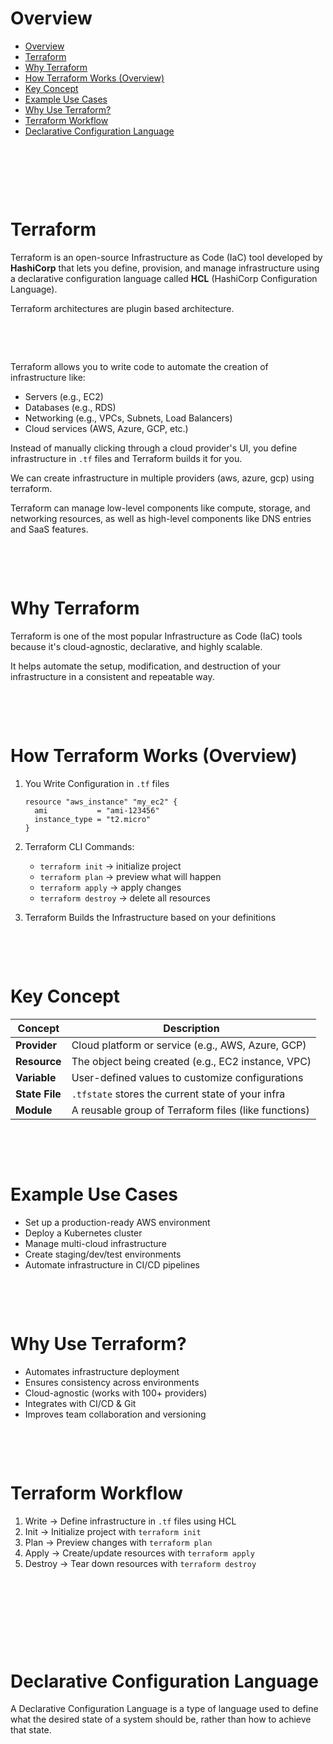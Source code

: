 # Overview

- [Overview](#overview)
- [Terraform](#terraform)
- [Why Terraform](#why-terraform)
- [How Terraform Works (Overview)](#how-terraform-works-overview)
- [Key Concept](#key-concept)
- [Example Use Cases](#example-use-cases)
- [Why Use Terraform?](#why-use-terraform)
- [Terraform Workflow](#terraform-workflow)
- [Declarative Configuration Language](#declarative-configuration-language)

&nbsp;

&nbsp;

&nbsp;

# Terraform

Terraform is an open-source Infrastructure as Code (IaC) tool developed by **HashiCorp** that lets you define, provision, and manage infrastructure using a declarative configuration language called **HCL** (HashiCorp Configuration Language).

Terraform architectures are plugin based architecture.

&nbsp;

&nbsp;

<!-- # Definition (Simple) -->

Terraform allows you to write code to automate the creation of infrastructure like:

- Servers (e.g., EC2)
- Databases (e.g., RDS)
- Networking (e.g., VPCs, Subnets, Load Balancers)
- Cloud services (AWS, Azure, GCP, etc.)

Instead of manually clicking through a cloud provider's UI, you define infrastructure in `.tf` files and Terraform builds it for you.

We can create infrastructure in multiple providers (aws, azure, gcp) using terraform.

Terraform can manage low-level components like compute, storage, and networking resources, as well as high-level components like DNS entries and SaaS features.

&nbsp;

&nbsp;

# Why Terraform

Terraform is one of the most popular Infrastructure as Code (IaC) tools because it's cloud-agnostic, declarative, and highly scalable.

It helps automate the setup, modification, and destruction of your infrastructure in a consistent and repeatable way.

&nbsp;

&nbsp;

# How Terraform Works (Overview)

1. You Write Configuration in `.tf` files

   ```hcl
   resource "aws_instance" "my_ec2" {
     ami           = "ami-123456"
     instance_type = "t2.micro"
   }
   ```

2. Terraform CLI Commands:

   - `terraform init` → initialize project
   - `terraform plan` → preview what will happen
   - `terraform apply` → apply changes
   - `terraform destroy` → delete all resources

3. Terraform Builds the Infrastructure based on your definitions

&nbsp;

&nbsp;

# Key Concept

| Concept        | Description                                          |
| -------------- | ---------------------------------------------------- |
| **Provider**   | Cloud platform or service (e.g., AWS, Azure, GCP)    |
| **Resource**   | The object being created (e.g., EC2 instance, VPC)   |
| **Variable**   | User-defined values to customize configurations      |
| **State File** | `.tfstate` stores the current state of your infra    |
| **Module**     | A reusable group of Terraform files (like functions) |

&nbsp;

&nbsp;

# Example Use Cases

- Set up a production-ready AWS environment
- Deploy a Kubernetes cluster
- Manage multi-cloud infrastructure
- Create staging/dev/test environments
- Automate infrastructure in CI/CD pipelines

&nbsp;

&nbsp;

# Why Use Terraform?

- Automates infrastructure deployment
- Ensures consistency across environments
- Cloud-agnostic (works with 100+ providers)
- Integrates with CI/CD & Git
- Improves team collaboration and versioning

&nbsp;

&nbsp;

# Terraform Workflow

1. Write → Define infrastructure in `.tf` files using HCL
2. Init → Initialize project with `terraform init`
3. Plan → Preview changes with `terraform plan`
4. Apply → Create/update resources with `terraform apply`
5. Destroy → Tear down resources with `terraform destroy`

&nbsp;

&nbsp;

&nbsp;

&nbsp;

# Declarative Configuration Language

A Declarative Configuration Language is a type of language used to define what the desired state of a system should be, rather than how to achieve that state.
